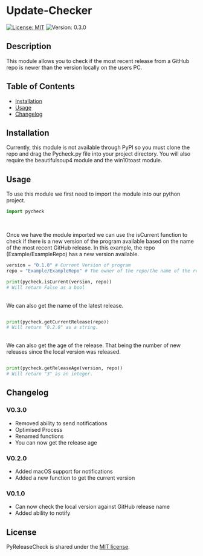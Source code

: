 # Update-Checker

[![License: MIT](https://img.shields.io/badge/License-MIT-yellow.svg)](https://opensource.org/licenses/MIT) ![Version: 0.3.0](https://img.shields.io/badge/Version-V0.3.0-blue)

## Description

This module allows you to check if the most recent release from a GitHub repo is newer than the version locally on the users PC.

## Table of Contents

- [Installation](#installation)
- [Usage](#usage)
- [Changelog](#changelog)

## Installation
Currently, this module is not available through PyPI so you must clone the repo and drag the Pycheck.py file into your project directory. You will also require the beautifulsoup4 module and the win10toast module.

## Usage
To use this module we first need to import the module into our python project.

```py
import pycheck
```

<br/>

Once we have the module imported we can use the isCurrent function to check if there is a new version of the program available based on the name of the most recent GitHub release. In this example, the repo (Example/ExampleRepo) has a new version available.

```py
version = "0.1.0" # Current Version of program
repo = "Example/ExampleRepo" # The owner of the repo/the name of the repo

print(pycheck.isCurrent(version, repo))
# Will return False as a bool
```

<br/>
We can also get the name of the latest release.

```py

print(pycheck.getCurrentRelease(repo))
# Will return "0.2.0" as a string.
```

<br/>
We can also get the age of the release. That being the number of new releases since the local version was released.

```py

print(pycheck.getReleaseAge(version, repo))
# Will return "3" as an integer.
```

## Changelog
### V0.3.0
- Removed ability to send notifications
- Optimised Process
- Renamed functions
- You can now get the release age


### V0.2.0
- Added macOS support for notifications
- Added a new function to get the current version

### V0.1.0
- Can now check the local version against GitHub release name
- Added ability to notify

## License
PyReleaseCheck is shared under the [MIT license](https://github.com/ThomasLandstra/PyReleaseCheck/blob/main/licence).
